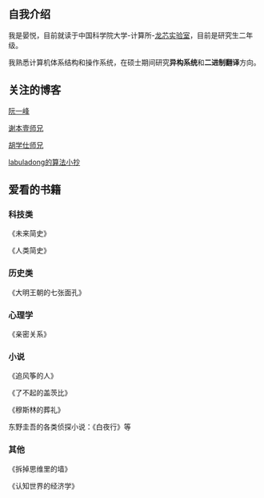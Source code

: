 
## 自我介绍

我是晏悦，目前就读于中国科学院大学-计算所-[龙芯实验室](https://loongsonlab.github.io/)，目前是研究生二年级。

我熟悉计算机体系结构和操作系统，在硕士期间研究**异构系统**和**二进制翻译**方向。



## 关注的博客

[阮一峰](http://www.ruanyifeng.com/blog/)

[谢本壹师兄](https://xieby1.github.io/)

[胡学仕师兄](https://martins3.github.io/)

[labuladong的算法小抄](https://labuladong.gitee.io/algo//)





## 爱看的书籍

### 科技类

《未来简史》

《人类简史》

### 历史类

《大明王朝的七张面孔》

### 心理学

《亲密关系》

### 小说

《追风筝的人》

《了不起的盖茨比》

《穆斯林的葬礼》

东野圭吾的各类侦探小说：《白夜行》等

### 其他

《拆掉思维里的墙》

《认知世界的经济学》
